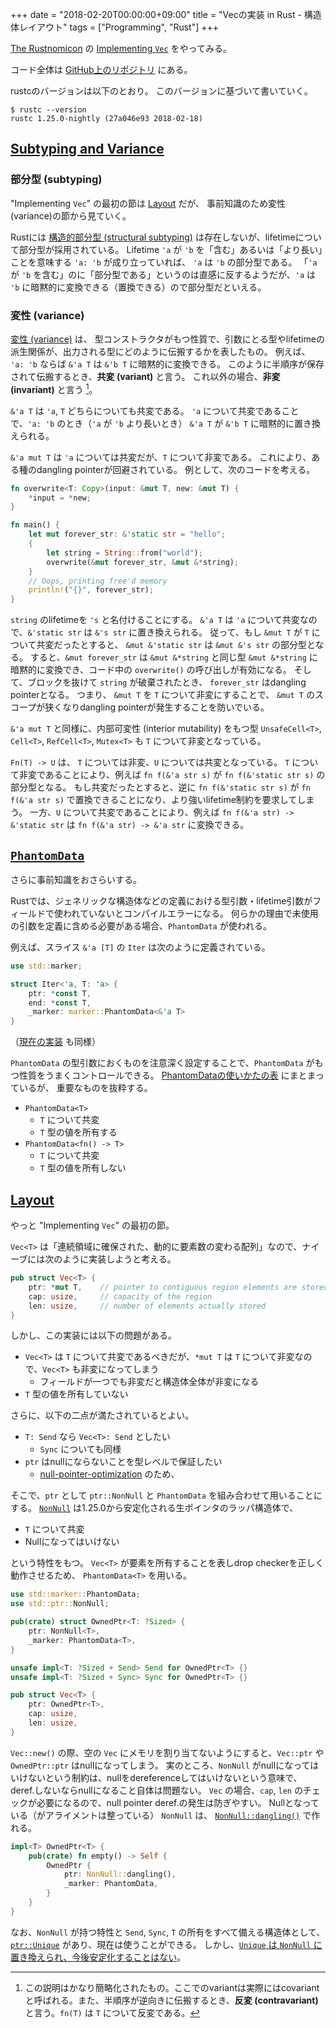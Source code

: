 +++
date = "2018-02-20T00:00:00+09:00"
title = "Vecの実装 in Rust - 構造体レイアウト"
tags = ["Programming", "Rust"]
+++

[The Rustnomicon](https://doc.rust-lang.org/nomicon) の [Implementing `Vec`](https://doc.rust-lang.org/nomicon/vec.html) をやってみる。

コード全体は [GitHub上のリポジトリ](https://github.com/ordovicia/rustnomicon_vec.git) にある。

rustcのバージョンは以下のとおり。
このバージョンに基づいて書いていく。

```console
$ rustc --version
rustc 1.25.0-nightly (27a046e93 2018-02-18)
```

## [Subtyping and Variance](https://doc.rust-lang.org/nomicon/subtyping.html)

### 部分型 (subtyping)

"Implementing `Vec`" の最初の節は [Layout](https://doc.rust-lang.org/nomicon/vec-layout.html) だが、
事前知識のため変性 (variance)の節から見ていく。

Rustには [構造的部分型 (structural subtyping)](https://en.wikipedia.org/wiki/Structural_type_system) は存在しないが、lifetimeについて部分型が採用されている。
Lifetime `'a` が `'b` を「含む」あるいは「より長い」ことを意味する `'a: 'b` が成り立っていれば、 `'a` は `'b` の部分型である。
「`'a` が `'b` を含む」のに「部分型である」というのは直感に反するようだが、`'a` は `'b` に暗黙的に変換できる（置換できる）ので部分型だといえる。

### 変性 (variance)

[変性 (variance)](https://en.wikipedia.org/wiki/Covariance_and_contravariance_(computer_science)) は、
型コンストラクタがもつ性質で、引数にとる型やlifetimeの派生関係が、出力される型にどのように伝搬するかを表したもの。
例えば、 `'a: 'b` ならば `&'a T` は `&'b T` に暗黙的に変換できる。
このように半順序が保存されて伝搬するとき、**共変 (variant)** と言う。
これ以外の場合、**非変 (invariant)** と言う [^1]。

`&'a T` は `'a`, `T` どちらについても共変である。
`'a` について共変であることで、`'a: 'b` のとき（`'a` が `'b` より長いとき） `&'a T` が `&'b T` に暗黙的に置き換えられる。

`&'a mut T` は `'a` については共変だが、`T` について非変である。
これにより、ある種のdangling pointerが回避されている。
例として、次のコードを考える。

```rust
fn overwrite<T: Copy>(input: &mut T, new: &mut T) {
    *input = *new;
}

fn main() {
    let mut forever_str: &'static str = "hello";
    {
        let string = String::from("world");
        overwrite(&mut forever_str, &mut &*string);
    }
    // Oops, printing free'd memory
    println!("{}", forever_str);
}
```

`string` のlifetimeを `'s` と名付けることにする。
`&'a T` は `'a` について共変なので、`&'static str` は `&'s str` に置き換えられる。
従って、もし `&mut T` が `T` について共変だったとすると、 `&mut &'static str` は `&mut &'s str` の部分型となる。
すると、`&mut forever_str` は `&mut &*string` と同じ型 `&mut &*string` に暗黙的に変換でき、コード中の `overwrite()` の呼び出しが有効になる。
そして、ブロックを抜けて `string` が破棄されたとき、 `forever_str` はdangling pointerとなる。
つまり、 `&mut T` を `T` について非変にすることで、 `&mut T` のスコープが狭くなりdangling pointerが発生することを防いでいる。

`&'a mut T` と同様に、内部可変性 (interior mutability) をもつ型 `UnsafeCell<T>`, `Cell<T>`, `RefCell<T>`, `Mutex<T>` も `T` について非変となっている。

`Fn(T) -> U` は、 `T` については非変、`U` については共変となっている。
`T` について非変であることにより、例えば `fn f(&'a str s)` が `fn f(&'static str s)` の部分型となる。
もし共変だったとすると、逆に `fn f(&'static str s)` が `fn f(&'a str s)` で置換できることになり、より強いlifetime制約を要求してしまう。
一方、`U` について共変であることにより、例えば `fn f(&'a str) -> &'static str` は `fn f(&'a str) -> &'a str` に変換できる。

## [`PhantomData`](https://doc.rust-lang.org/nomicon/phantom-data.html)

さらに事前知識をおさらいする。

Rustでは、ジェネリックな構造体などの定義における型引数・lifetime引数がフィールドで使われていないとコンパイルエラーになる。
何らかの理由で未使用の引数を定義に含める必要がある場合、`PhantomData` が使われる。

例えば、スライス `&'a [T]` の `Iter` は次のように定義されている。

```rust
use std::marker;

struct Iter<'a, T: 'a> {
    ptr: *const T,
    end: *const T,
    _marker: marker::PhantomData<&'a T>
}
```

（[現在の実装](https://doc.rust-lang.org/nightly/src/core/slice/mod.rs.html#1390-1394) も同様）

`PhantomData` の型引数におくものを注意深く設定することで、`PhantomData` がもつ性質をうまくコントロールできる。
[PhantomDataの使いかたの表](https://doc.rust-lang.org/nomicon/phantom-data.html#table-of-phantomdata-patterns) にまとまっているが、
重要なものを抜粋する。

* `PhantomData<T>`
    * `T` について共変
    * `T` 型の値を所有する
* `PhantomData<fn() -> T>`
    * `T` について共変
    * `T` 型の値を所有しない

## [Layout](https://doc.rust-lang.org/nomicon/vec-layout.html)

やっと "Implementing `Vec`" の最初の節。

`Vec<T>` は「連続領域に確保された、動的に要素数の変わる配列」なので、ナイーブには次のように実装しようと考える。

```rust
pub struct Vec<T> {
    ptr: *mut T,    // pointer to contiguous region elements are stored on
    cap: usize,     // capacity of the region
    len: usize,     // number of elements actually stored
}
```

しかし、この実装には以下の問題がある。

* `Vec<T>` は `T` について共変であるべきだが、`*mut T` は `T` について非変なので、`Vec<T>` も非変になってしまう
    * フィールドが一つでも非変だと構造体全体が非変になる
* `T` 型の値を所有していない

さらに、以下の二点が満たされているとよい。

* `T: Send` なら `Vec<T>: Send` としたい
    * `Sync` についても同様
* `ptr` はnullにならないことを型レベルで保証したい
    * [null-pointer-optimization](https://doc.rust-lang.org/nomicon/repr-rust.html) のため、

そこで、`ptr` として `ptr::NonNull` と `PhantomData` を組み合わせて用いることにする。
[`NonNull`](https://doc.rust-lang.org/nightly/std/ptr/struct.NonNull.html) は1.25.0から安定化される生ポインタのラッパ構造体で、

* `T` について共変
* Nullになってはいけない

という特性をもつ。
`Vec<T>` が要素を所有することを表しdrop checkerを正しく動作させるため、 `PhantomData<T>` を用いる。

```rust
use std::marker::PhantomData;
use std::ptr::NonNull;

pub(crate) struct OwnedPtr<T: ?Sized> {
    ptr: NonNull<T>,
    _marker: PhantomData<T>,
}

unsafe impl<T: ?Sized + Send> Send for OwnedPtr<T> {}
unsafe impl<T: ?Sized + Sync> Sync for OwnedPtr<T> {}

pub struct Vec<T> {
    ptr: OwnedPtr<T>,
    cap: usize,
    len: usize,
}
```

`Vec::new()` の際、空の `Vec` にメモリを割り当てないようにすると、`Vec::ptr` や `OwnedPtr::ptr` はnullになってしまう。
実のところ、`NonNull` がnullになってはいけないという制約は、nullをdereferenceしてはいけないという意味で、deref.しないならnullになること自体は問題ない。
`Vec` の場合、`cap`, `len` のチェックが必要になるので、null pointer deref.の発生は防ぎやすい。
Nullとなっている（がアライメントは整っている） `NonNull` は、
[`NonNull::dangling()`](https://doc.rust-lang.org/nightly/std/ptr/struct.NonNull.html#method.dangling) で作れる。

```rust
impl<T> OwnedPtr<T> {
    pub(crate) fn empty() -> Self {
        OwnedPtr {
            ptr: NonNull::dangling(),
            _marker: PhantomData,
        }
    }
}
```

なお、`NonNull` が持つ特性と `Send`, `Sync`, `T` の所有をすべて備える構造体として、
[`ptr::Unique`](https://doc.rust-lang.org/nightly/std/ptr/struct.Unique.html) があり、現在は使うことができる。
しかし、[`Unique` は `NonNull` に置き換えられ、今後安定化することはない](https://github.com/rust-lang/rust/pull/46952)。

[^1]: この説明はかなり簡略化されたもの。ここでのvariantは実際にはcovariantと呼ばれる。また、半順序が逆向きに伝搬するとき、**反変 (contravariant)** と言う。`fn(T)` は `T` について反変である。
